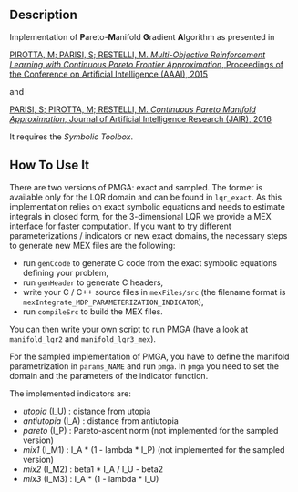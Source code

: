 Description
-----------

Implementation of **P**areto-**M**anifold **G**radient **A**lgorithm as presented in

[PIROTTA, M; PARISI, S; RESTELLI, M. *Multi-Objective Reinforcement Learning with Continuous Pareto Frontier Approximation*, Proceedings of the Conference on Artificial Intelligence (AAAI), 2015](http://www.aaai.org/ocs/index.php/AAAI/AAAI15/paper/view/9798)

and 

[PARISI, S; PIROTTA, M; RESTELLI, M. *Continuous Pareto Manifold Approximation*, Journal of Artificial Intelligence Research (JAIR), 2016](http://www.ausy.tu-darmstadt.de/uploads/Site/EditPublication/PARISI_JAIR_MORL.pdf)

It requires the *Symbolic Toolbox*.


How To Use It
-------------

There are two versions of PMGA: exact and sampled. The former is available only for the LQR domain and can be found in `lqr_exact`. As this implementation relies on exact symbolic equations and needs to estimate integrals in closed form, for the 3-dimensional LQR we provide a MEX interface for faster computation. If you want to try different parameterizations / indicators or new exact domains, the necessary steps to generate new MEX files are the following:

 - run `genCcode` to generate C code from the exact symbolic equations defining your problem,
 - run `genHeader` to generate C headers,
 - write your C / C++ source files in `mexFiles/src` (the filename format is `mexIntegrate_MDP_PARAMETERIZATION_INDICATOR`),
 - run `compileSrc` to build the MEX files.

You can then write your own script to run PMGA (have a look at `manifold_lqr2` and `manifold_lqr3_mex`).

For the sampled implementation of PMGA, you have to define the manifold parametrization in `params_NAME` and run `pmga`. In `pmga` you need to set the domain and the parameters of the indicator function.

The implemented indicators are:

 - *utopia* (I_U)     : distance from utopia
 - *antiutopia* (I_A) : distance from antiutopia
 - *pareto* (I_P)     : Pareto-ascent norm (not implemented for the sampled version)
 - *mix1* (I_M1)      : I_A * (1 - lambda * I_P) (not implemented for the sampled version)
 - *mix2* (I_M2)      : beta1 * I_A / I_U - beta2
 - *mix3* (I_M3)      : I_A * (1 - lambda * I_U)
